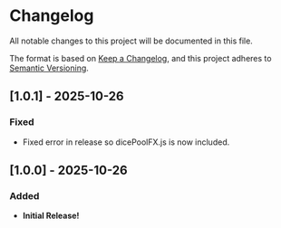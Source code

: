 # Changelog

All notable changes to this project will be documented in this file.

The format is based on [Keep a Changelog](https://keepachangelog.com/en/1.1.0/), and this project adheres to [Semantic Versioning](https://semver.org/spec/v2.0.0.html).

## [1.0.1] - 2025-10-26
### Fixed
- Fixed error in release so dicePoolFX.js is now included. 

## [1.0.0] - 2025-10-26
### Added
- **Initial Release!**
